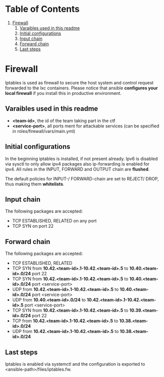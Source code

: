 
# Table of Contents

1.  [Firewall](#org4561048)
    1.  [Varaibles used in this readme](#org69d77fe)
    2.  [Initial configurations](#orge234c04)
    3.  [Input chain](#org1a0f89c)
    4.  [Forward chain](#org82fb6e7)
    5.  [Last steps](#org2688379)


<a id="org4561048"></a>

# Firewall

Iptables is used as firewall to secure the host system and control request forwarded to the lxc containers.
Please notice that ansible **configures your local firewall** if you install this in productive environment.


<a id="org69d77fe"></a>

## Varaibles used in this readme

-   **&lt;team-id&gt;**, the id of the team taking part in the ctf
-   **&lt;service-port&gt;**, all ports ment for attackable services (can be specified in roles/firewall/vars/main.yml)


<a id="orge234c04"></a>

## Initial configurations

In the beginning iptables is installed, if not present already.
Ipv6 is disabled via sysctl to only allow ipv4 packages also ip-forwarding is enabled for ipv4.
All rules in the INPUT, FORWARD and OUTPUT chain are **flushed**.

The default policies for INPUT-/ FORWARD-chain are set to REJECT/ DROP, thus making them **whitelists**.


<a id="org1a0f89c"></a>

## Input chain

The following packages are accepted:

-   TCP ESTABLISHED, RELATED on any port
-   TCP SYN on port 22


<a id="org82fb6e7"></a>

## Forward chain

The following packages are accepted:

-   TCP ESTABLISHED, RELATED
-   TCP SYN from **10.42.&lt;team-id&gt;.1-10.42.&lt;team-id&gt;.5** to **10.40.&lt;team-id&gt;.0/24** port 22
-   TCP SYN from **10.42.&lt;team-id&gt;.1-10.42.&lt;team-id&gt;.5** to **10.40.&lt;team-id&gt;.0/24** port &lt;service-port&gt;
-   UDP from **10.42.&lt;team-id&gt;.1-10.42.&lt;team-id&gt;.5** to **10.40.&lt;team-id&gt;.0/24** port &lt;service-port&gt;
-   UDP from **10.40.&lt;team-id&gt;.0/24** to **10.42.&lt;team-id&gt;.1-10.42.&lt;team-id&gt;.5** port &lt;service-port&gt;
-   TCP SYN from **10.42.&lt;team-id&gt;.1-10.42.&lt;team-id&gt;.5** to **10.39.&lt;team-id&gt;.0/24** port 22
-   TCP from **10.42.&lt;team-id&gt;.1-10.42.&lt;team-id&gt;.5** to **10.38.&lt;team-id&gt;.0/24**
-   UDP from **10.42.&lt;team-id&gt;.1-10.42.&lt;team-id&gt;.5** to **10.38.&lt;team-id&gt;.0/24**


<a id="org2688379"></a>

## Last steps

Iptables is enabled via systemctl and the configuration is exported to  &lt;ansible-path&gt;/files/iptables.fw.

